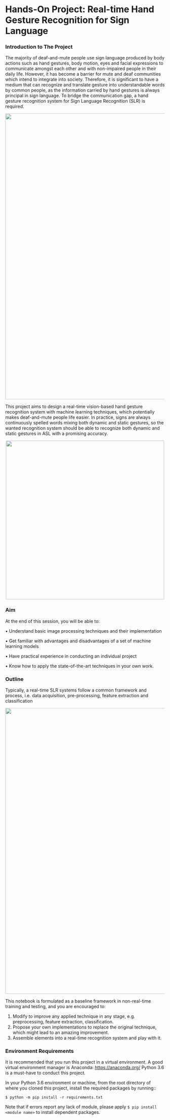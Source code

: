 # Hands-On Project: Real-time Hand Gesture Recognition for Sign Language

### Introduction to The Project
The majority of deaf-and-mute people use sign language produced by body actions such as hand gestures, body motion, eyes and facial expressions to communicate amongst each other and with non-impaired people in their daily life. However, it has become a barrier for mute and deaf communities which intend to integrate into society. Therefore, it is significant to have a medium that can recognize and translate gesture into understandable words by common people, as the information carried by hand gestures is always principal in sign language. To bridge the communication gap, a hand gesture recognition system for Sign Language Recognition (SLR) is required.

<div align=center><img src=https://github.com/JianqiaoMao/UCL_AISOC_Tutorial_HandGestureRecognition/blob/main/IMAGES/ASL.png width=900 /></div>

This project aims to design a real-time vision-based hand gesture recognition system with machine learning techniques, which potentially makes deaf-and-mute people life easier. In practice, signs are always continuously spelled words mixing both dynamic and static gestures, so the wanted recognition system should be able to recognize both dynamic and static gestures in ASL with a promising accuracy.

<div align=center><img src=https://github.com/JianqiaoMao/UCL_AISOC_Tutorial_HandGestureRecognition/blob/main/IMAGES/system_diagram.png width=500 /></div>
 
### Aim
At the end of this session, you will be able to:

•	Understand basic image processing techniques and their implementation

•	Get familiar with advantages and disadvantages of a set of machine learning models

•	Have practical experience in conducting an individual project

•	Know how to apply the state-of-the-art techniques in your own work.

### Outline
Typically, a real-time SLR systems follow a common framework and process, i.e. data acquisition, pre-processing, feature extraction and classification
 
 <div align=center><img src=https://github.com/JianqiaoMao/UCL_AISOC_Tutorial_HandGestureRecognition/blob/main/IMAGES/process.png width=900 /></div>
 
This notebook is formulated as a baseline framework in non-real-time training and testing, and you are encouraged to:
1) Modify to improve any applied technique in any stage, e.g. preprocessing, feature extraction, classification. 
2) Propose your own implementations to replace the original technique, which might lead to an amazing improvement.
3) Assemble elements into a real-time recognition system and play with it.

### Environment Requirements

It is recommended that you run this project in a virtual environment. A good virtual
environment manager is Anaconda: https://anaconda.org/
Python 3.6 is a must-have to conduct this project.

In your Python 3.6 environment or machine, from the root directory of where you
cloned this project, install the required packages by running::

    $ python -m pip install -r requirements.txt

Note that if errors report any lack of module, please apply `$ pip install <module name>` to install dependent packages.
